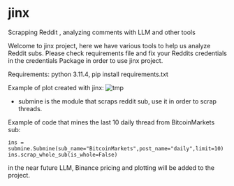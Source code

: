# jinx
Scrapping Reddit , analyzing comments with LLM and other tools

Welcome to jinx project, here we have various tools to help us analyze
Reddit subs.
Please check requirements file and fix your Reddits credentials in the credentials
Package in order to use jinx project.

Requirements:
python 3.11.4, pip install requirements.txt

Example of plot created with jinx:
![tmp](https://github.com/CornPump/jinx/assets/143328149/130320ee-2a85-49ba-9a0d-9f63f3929ea7)


* submine is the module that scraps reddit sub, use it in order to scrap threads.

Example of code that mines the last 10 daily thread from BitcoinMarkets sub:

    ins = submine.Submine(sub_name="BitcoinMarkets",post_name="daily",limit=10)
    ins.scrap_whole_sub(is_whole=False)

in the near future LLM, Binance pricing and plotting will be added to the project.
